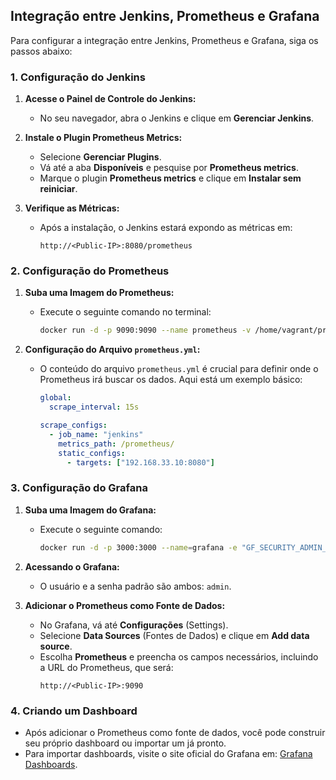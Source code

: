 ## Integração entre Jenkins, Prometheus e Grafana

Para configurar a integração entre Jenkins, Prometheus e Grafana, siga os passos abaixo:

### 1. Configuração do Jenkins

1. **Acesse o Painel de Controle do Jenkins:**
   - No seu navegador, abra o Jenkins e clique em **Gerenciar Jenkins**.

2. **Instale o Plugin Prometheus Metrics:**
   - Selecione **Gerenciar Plugins**.
   - Vá até a aba **Disponíveis** e pesquise por **Prometheus metrics**.
   - Marque o plugin **Prometheus metrics** e clique em **Instalar sem reiniciar**.

3. **Verifique as Métricas:**
   - Após a instalação, o Jenkins estará expondo as métricas em: 
     ```
     http://<Public-IP>:8080/prometheus
     ```

### 2. Configuração do Prometheus

1. **Suba uma Imagem do Prometheus:**
   - Execute o seguinte comando no terminal:
     ```bash
     docker run -d -p 9090:9090 --name prometheus -v /home/vagrant/prometheus/prometheus.yml:/etc/prometheus/prometheus.yml prom/prometheus
     ```

2. **Configuração do Arquivo `prometheus.yml`:**
   - O conteúdo do arquivo `prometheus.yml` é crucial para definir onde o Prometheus irá buscar os dados. Aqui está um exemplo básico:
     ```yaml
     global:
       scrape_interval: 15s

     scrape_configs:
       - job_name: "jenkins"
         metrics_path: /prometheus/
         static_configs:
           - targets: ["192.168.33.10:8080"]
     ```

### 3. Configuração do Grafana

1. **Suba uma Imagem do Grafana:**
   - Execute o seguinte comando:
     ```bash
     docker run -d -p 3000:3000 --name=grafana -e "GF_SECURITY_ADMIN_PASSWORD=admin" grafana/grafana
     ```

2. **Acessando o Grafana:**
   - O usuário e a senha padrão são ambos: `admin`.

3. **Adicionar o Prometheus como Fonte de Dados:**
   - No Grafana, vá até **Configurações** (Settings).
   - Selecione **Data Sources** (Fontes de Dados) e clique em **Add data source**.
   - Escolha **Prometheus** e preencha os campos necessários, incluindo a URL do Prometheus, que será:
     ```
     http://<Public-IP>:9090
     ```

### 4. Criando um Dashboard

- Após adicionar o Prometheus como fonte de dados, você pode construir seu próprio dashboard ou importar um já pronto.
- Para importar dashboards, visite o site oficial do Grafana em: [Grafana Dashboards](https://grafana.com/grafana/dashboards/).
